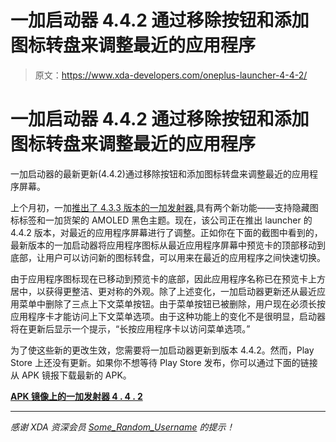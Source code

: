 # 一加启动器 4.4.2 通过移除按钮和添加图标转盘来调整最近的应用程序

> 原文：<https://www.xda-developers.com/oneplus-launcher-4-4-2/>

# 一加启动器 4.4.2 通过移除按钮和添加图标转盘来调整最近的应用程序

一加启动器的最新更新(4.4.2)通过移除按钮和添加图标转盘来调整最近的应用程序屏幕。

上个月初，一加[推出了 4.3.3 版本的一加发射器](https://www.xda-developers.com/oneplus-launcher-4-3-3/),具有两个新功能——支持隐藏图标标签和一加货架的 AMOLED 黑色主题。现在，该公司正在推出 launcher 的 4.4.2 版本，对最近的应用程序屏幕进行了调整。正如你在下面的截图中看到的，最新版本的一加启动器将应用程序图标从最近应用程序屏幕中预览卡的顶部移动到底部，让用户可以访问新的图标转盘，可以用来在最近的应用程序之间快速切换。

由于应用程序图标现在已移动到预览卡的底部，因此应用程序名称已在预览卡上方居中，以获得更整洁、更对称的外观。除了上述变化，一加启动器更新还从最近应用菜单中删除了三点上下文菜单按钮。由于菜单按钮已被删除，用户现在必须长按应用程序卡才能访问上下文菜单选项。由于这种功能上的变化不是很明显，启动器将在更新后显示一个提示，“长按应用程序卡以访问菜单选项。”

为了使这些新的更改生效，您需要将一加启动器更新到版本 4.4.2。然而，Play Store 上还没有更新。如果你不想等待 Play Store 发布，你可以通过下面的链接从 APK 镜报下载最新的 APK。

**[APK 镜像上的一加发射器 4 . 4 . 2](https://www.apkmirror.com/apk/oneplus-ltd/oneplus-launcher-2/oneplus-launcher-2-4-4-2-200408114510-c7e96db-release/oneplus-launcher-4-4-2-200408114510-c7e96db-android-apk-download/)**

* * *

*感谢 XDA 资深会员 [Some_Random_Username](https://forum.xda-developers.com/member.php?u=8234677) 的提示！*